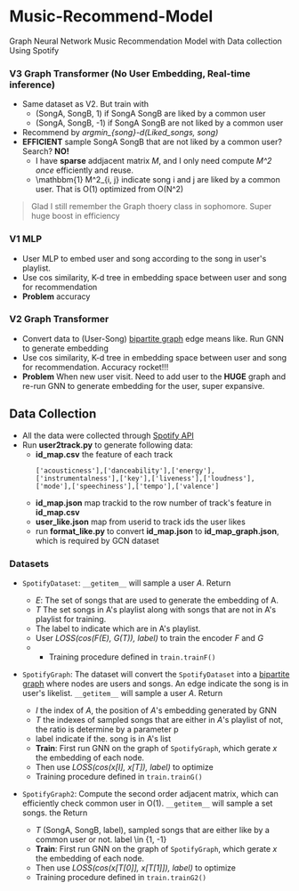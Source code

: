 # Music-Recommend-Model
Graph Neural Network Music Recommendation Model with Data collection Using Spotify

### V3 Graph Transformer (No User Embedding, Real-time inference)
- Same dataset as V2. But train with 
  - (SongA, SongB, 1) if SongA SongB are liked by a common user
  - (SongA, SongB, -1) if SongA SongB are not liked by a common user
- Recommend by *argmin_{song}-d(Liked_songs, song)*
- **EFFICIENT** sample SongA SongB that are not liked by a common user? Search? **NO!**
  - I have **sparse** addjacent matrix *M*, and I only need compute *M^2* *once* efficiently and reuse.
  - \mathbbm{1} M^2_{i, j} indicate song i and j are liked by a common user. That is O(1) optimized from O(N^2)
> Glad I still remember the Graph thoery class in sophomore. Super huge boost in efficiency

### V1 MLP
- User MLP to embed user and song according to the song in user's playlist.
- Use cos similarity, K-d tree in embedding space between user and song for recommendation
- **Problem** accuracy

### V2 Graph Transformer
- Convert data to (User-Song) [bipartite graph](https://en.wikipedia.org/wiki/Bipartite_graph) edge means like. Run GNN to generate embedding
- Use cos similarity, K-d tree in embedding space between user and song for recommendation. Accuracy rocket!!!
- **Problem** When new user visit. Need to add user to the **HUGE** graph and re-run GNN to generate embedding for the user, super expansive.

## Data Collection
- All the data were collected through [Spotify API](https://developer.spotify.com/)
- Run **user2track.py** to generate following data:
  - **id_map.csv** the feature of each track
    ```
    ['acousticness'],['danceability'],['energy'],['instrumentalness'],['key'],['liveness'],['loudness'],['mode'],['speechiness'],['tempo'],['valence']
    ```
  - **id_map.json** map trackid to the row number of track's feature in **id_map.csv**
  - **user_like.json** map from userid to track ids the user likes 
  - run **format_like.py** to convert **id_map.json** to **id_map_graph.json**, which is required by GCN dataset
 
### Datasets
- `SpotifyDataset`: `__getitem__` will sample a user *A*. Return 
  - *E*: The set of songs that are used to generate the embedding of A. 
  - *T* The set songs in A's playlist along with songs that are not in A's playlist for training. 
  - The label to indicate which are in A's playlist.
  - User *LOSS(cos(F(E), G(T)), label)* to train the encoder *F* and *G*
  - - Training procedure defined in `train.trainF()`
 
- `SpotifyGraph`: The dataset will convert the `SpotifyDataset` into a [bipartite graph](https://en.wikipedia.org/wiki/Bipartite_graph) where nodes are users and songs. An edge indicate the song is in user's likelist. `__getitem__` will sample a user *A*. Return  
  - *I* the index of *A*, the position of *A*'s embedding generated by GNN
  - *T* the indexes of sampled songs that are either in *A*'s playlist of not, the ratio is determine by a parameter p
  - label indicate if the. song is in A's list
  - **Train**: First run GNN on the graph of `SpotifyGraph`, which gerate *x* the embedding of each node.
  - Then use *LOSS(cos(x[I], x[T]), label)* to optimize
  - Training procedure defined in `train.trainG()`
 
- `SpotifyGraph2`: Compute the second order adjacent matrix, which can efficiently check common user in O(1). `__getitem__` will sample a set songs. the Return  
  - *T* (SongA, SongB, label), sampled songs that are either like by a common user or not. label \in {1, -1}
  - **Train**: First run GNN on the graph of `SpotifyGraph`, which gerate *x* the embedding of each node.
  - Then use *LOSS(cos(x[T[0]], x[T[1]]), label)* to optimize
  - Training procedure defined in `train.trainG2()`
